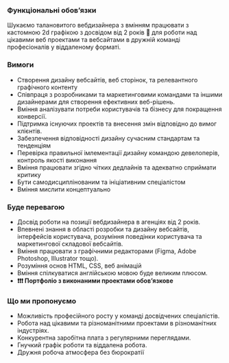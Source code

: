 ### Функціональні обовʼязки

Шукаємо талановитого вебдизайнера з вмінням працювати з кастомною 2d графікою
з досвідом від 2 років 💪 для роботи над цікавими веб проектами та вебсайтами в
дружній команді професіоналів у віддаленому форматі.  
  
  

### Вимоги

  * Створення дизайну вебсайтів, веб сторінок, та релевантного графічного контенту
  * Співпраця з розробниками та маркетинговими командами та іншими дизайнерами для створення ефективних веб-рішень.
  * Вміння аналізувати потреби користувачів та бізнесу для покращення конверсії.
  * Підтримка існуючих проектів та внесення змін відповідно до вимог клієнтів.
  * Забезпечення відповідності дизайну сучасним стандартам та тенденціям
  * Перевірка правильної імлементації дизайну командою девелоперів, контроль якості виконання
  * Вміння працювати згідно чітких дедлайнів та адекватно сприймати критику
  * Бути самодисциплінованим та ініціативним спеціалістом
  * Вміння мислити концептуально

### Буде перевагою

  * Досвід роботи на позиції вебдизайнера в агенціях від 2 років.
  * Впевнені знання в області розробки та дизайну вебсайтів, інтерфейсів користувача, розуміння поведінки користувача та маркетингової складової вебсайтів. 
  * Вміння працювати з графічними редакторами (Figma, Adobe Photoshop, Illustrator тощо).
  * Розуміння основ HTML, CSS, веб анімацій
  * Вміння спілкуватися англійською мовою буде великим плюсом.
  * **❗️❗️❗️ Портфоліо з виконаними проектами обов’язкове**

### Що ми пропонуємо

  * Можливість професійного росту у команді досвідчених спеціалістів.
  * Робота над цікавими та різноманітними проектами в різноманітних індустріях.
  * Конкурентна заробітна плата з регулярними переглядами.
  * Гнучкий графік роботи та віддалена робота.
  * Дружня робоча атмосфера без бюрократії